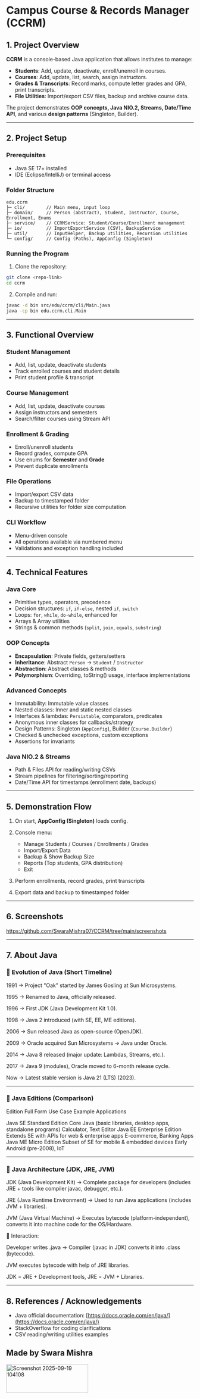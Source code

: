 # Campus Course & Records Manager (CCRM)

## 1. Project Overview

**CCRM** is a console-based Java application that allows institutes to manage:

* **Students**: Add, update, deactivate, enroll/unenroll in courses.
* **Courses**: Add, update, list, search, assign instructors.
* **Grades & Transcripts**: Record marks, compute letter grades and GPA, print transcripts.
* **File Utilities**: Import/export CSV files, backup and archive course data.

The project demonstrates **OOP concepts, Java NIO.2, Streams, Date/Time API**, and various **design patterns** (Singleton, Builder).

---

## 2. Project Setup

### Prerequisites

* Java SE 17+ installed
* IDE (Eclipse/IntelliJ) or terminal access

### Folder Structure

```
edu.ccrm
├─ cli/        // Main menu, input loop
├─ domain/     // Person (abstract), Student, Instructor, Course, Enrollment, Enums
├─ service/    // CCRMService: Student/Course/Enrollment management
├─ io/         // ImportExportService (CSV), BackupService
├─ util/       // InputHelper, Backup utilities, Recursion utilities
└─ config/     // Config (Paths), AppConfig (Singleton)
```

### Running the Program

1. Clone the repository:

```bash
git clone <repo-link>
cd ccrm
```

2. Compile and run:

```bash
javac -d bin src/edu/ccrm/cli/Main.java
java -cp bin edu.ccrm.cli.Main
```

---

## 3. Functional Overview

### Student Management

* Add, list, update, deactivate students
* Track enrolled courses and student details
* Print student profile & transcript

### Course Management

* Add, list, update, deactivate courses
* Assign instructors and semesters
* Search/filter courses using Stream API

### Enrollment & Grading

* Enroll/unenroll students
* Record grades, compute GPA
* Use enums for **Semester** and **Grade**
* Prevent duplicate enrollments

### File Operations

* Import/export CSV data
* Backup to timestamped folder
* Recursive utilities for folder size computation

### CLI Workflow

* Menu-driven console
* All operations available via numbered menu
* Validations and exception handling included

---

## 4. Technical Features

### Java Core

* Primitive types, operators, precedence
* Decision structures: `if`, `if-else`, nested `if`, `switch`
* Loops: `for`, `while`, `do-while`, enhanced for
* Arrays & Array utilities
* Strings & common methods (`split`, `join`, `equals`, `substring`)

### OOP Concepts

* **Encapsulation**: Private fields, getters/setters
* **Inheritance**: Abstract `Person` → `Student` / `Instructor`
* **Abstraction**: Abstract classes & methods
* **Polymorphism**: Overriding, toString() usage, interface implementations

### Advanced Concepts

* Immutability: Immutable value classes
* Nested classes: Inner and static nested classes
* Interfaces & lambdas: `Persistable`, comparators, predicates
* Anonymous inner classes for callbacks/strategy
* Design Patterns: Singleton (`AppConfig`), Builder (`Course.Builder`)
* Checked & unchecked exceptions, custom exceptions
* Assertions for invariants

### Java NIO.2 & Streams

* Path & Files API for reading/writing CSVs
* Stream pipelines for filtering/sorting/reporting
* Date/Time API for timestamps (enrollment date, backups)

---

## 5. Demonstration Flow

1. On start, **AppConfig (Singleton)** loads config.
2. Console menu:

   * Manage Students / Courses / Enrollments / Grades
   * Import/Export Data
   * Backup & Show Backup Size
   * Reports (Top students, GPA distribution)
   * Exit
3. Perform enrollments, record grades, print transcripts
4. Export data and backup to timestamped folder

---

## 6. Screenshots

https://github.com/SwaraMishra07/CCRM/tree/main/screenshots


---

## 7. About Java

### 📌 Evolution of Java (Short Timeline)

1991 → Project "Oak" started by James Gosling at Sun Microsystems.

1995 → Renamed to Java, officially released.

1996 → First JDK (Java Development Kit 1.0).

1998 → Java 2 introduced (with SE, EE, ME editions).

2006 → Sun released Java as open-source (OpenJDK).

2009 → Oracle acquired Sun Microsystems → Java under Oracle.

2014 → Java 8 released (major update: Lambdas, Streams, etc.).

2017 → Java 9 (modules), Oracle moved to 6-month release cycle.

Now → Latest stable version is Java 21 (LTS) (2023).



---

### 📌 Java Editions (Comparison)

Edition	Full Form	Use Case	Example Applications

Java SE	Standard Edition	Core Java (basic libraries, desktop apps, standalone programs)	Calculator, Text Editor
Java EE	Enterprise Edition	Extends SE with APIs for web & enterprise apps	E-commerce, Banking Apps
Java ME	Micro Edition	Subset of SE for mobile & embedded devices	Early Android (pre-2008), IoT



---

### 📌 Java Architecture (JDK, JRE, JVM)

JDK (Java Development Kit) → Complete package for developers (includes JRE + tools like compiler javac, debugger, etc.).

JRE (Java Runtime Environment) → Used to run Java applications (includes JVM + libraries).

JVM (Java Virtual Machine) → Executes bytecode (platform-independent), converts it into machine code for the OS/Hardware.


🔗 Interaction:

Developer writes .java → Compiler (javac in JDK) converts it into .class (bytecode).

JVM executes bytecode with help of JRE libraries.

JDK = JRE + Development tools, JRE = JVM + Libraries.

---

## 8. References / Acknowledgements

* Java official documentation: [https://docs.oracle.com/en/java/](https://docs.oracle.com/en/java/)
* StackOverflow for coding clarifications
* CSV reading/writing utilities examples

## Made by Swara Mishra
<img width="220" height="77" alt="Screenshot 2025-09-19 104108" src="https://github.com/user-attachments/assets/1e71dbcc-4b3e-44ac-a5ed-c75feca1b743" />
